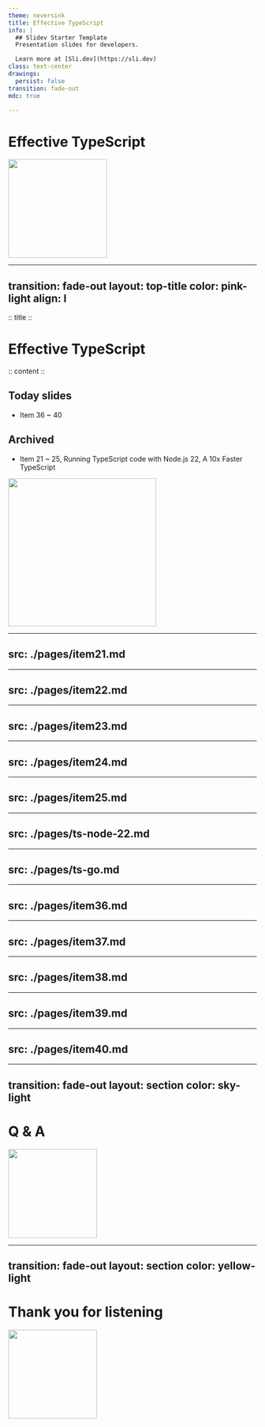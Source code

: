 ```yaml
---
theme: neversink
title: Effective TypeScript
info: |
  ## Slidev Starter Template
  Presentation slides for developers.

  Learn more at [Sli.dev](https://sli.dev)
class: text-center
drawings:
  persist: false
transition: fade-out
mdc: true

---
```


# Effective TypeScript

<div class="flex items-center justify-center mt-8">
  <img src="/images/ChiikawaX3.png" width="200px" />
  <style>
    .slidev-layout.cover h1, .slidev-layout.cover h2, .slidev-layout.cover h3 {
      border-bottom: 1px solid #ec4899;
    }
  </style>
</div>

---
transition: fade-out
layout: top-title
color: pink-light
align: l
---

:: title ::

# Effective TypeScript

:: content ::

## Today slides

- <Link to="35">Item 36 ~ 40</Link>

## Archived

- <Link to="3">Item 21 ~ 25</Link>, <Link to="20">Running TypeScript code with Node.js 22</Link>, <Link to="25">A 10x Faster TypeScript</Link>

<div class="flex items-center justify-center">
  <img src="/images/Sit.webp" width="300px" />
</div>

---
src: ./pages/item21.md
---

---
src: ./pages/item22.md
---

---
src: ./pages/item23.md
---

---
src: ./pages/item24.md
---

---
src: ./pages/item25.md
---

---
src: ./pages/ts-node-22.md
---

---
src: ./pages/ts-go.md
---

---
src: ./pages/item36.md
---

---
src: ./pages/item37.md
---

---
src: ./pages/item38.md
---

---
src: ./pages/item39.md
---

---
src: ./pages/item40.md
---

---
transition: fade-out
layout: section
color: sky-light  
---

<div class="text-center">
  <h1> Q & A</h1>
  <div class="flex items-center justify-center mt-8">
    <img src="/images/Thanks.png" width="180px" />
  </div>
</div>

---
transition: fade-out
layout: section
color: yellow-light
---

<div class="text-center">
  <h1>Thank you for listening</h1>
  <div class="flex items-center justify-center mt-8">
    <img src="/images/Pekori.png" width="180px" />
  </div>
</div>